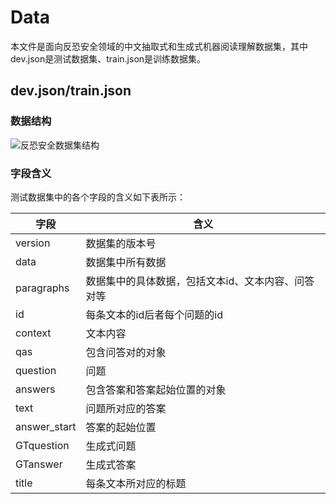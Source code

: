 # Data

本文件是面向反恐安全领域的中文抽取式和生成式机器阅读理解数据集，其中dev.json是测试数据集、train.json是训练数据集。

## dev.json/train.json

### 数据结构

![反恐安全数据集结构](https://github.com/houjin0803/test/blob/gh-pages/data/%E5%8F%8D%E6%81%90%E5%AE%89%E5%85%A8%E6%95%B0%E6%8D%AE%E9%9B%86%E7%BB%93%E6%9E%84.png)

### 字段含义

测试数据集中的各个字段的含义如下表所示：

| 字段         | 含义                                               |
| ------------ | -------------------------------------------------- |
| version      | 数据集的版本号                                     |
| data         | 数据集中所有数据                                   |
| paragraphs   | 数据集中的具体数据，包括文本id、文本内容、问答对等 |
| id           | 每条文本的id后者每个问题的id                       |
| context      | 文本内容                                           |
| qas          | 包含问答对的对象                                   |
| question     | 问题                                               |
| answers      | 包含答案和答案起始位置的对象                       |
| text         | 问题所对应的答案                                   |
| answer_start | 答案的起始位置                                     |
| GTquestion   | 生成式问题                                         |
| GTanswer     | 生成式答案                                         |
| title        | 每条文本所对应的标题                               |

